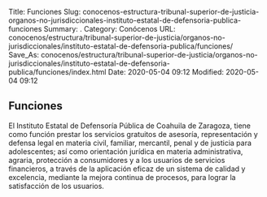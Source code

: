 Title: Funciones
Slug: conocenos-estructura-tribunal-superior-de-justicia-organos-no-jurisdiccionales-instituto-estatal-de-defensoria-publica-funciones
Summary: .
Category: Conócenos
URL: conocenos/estructura/tribunal-superior-de-justicia/organos-no-jurisdiccionales/instituto-estatal-de-defensoria-publica/funciones/
Save_As: conocenos/estructura/tribunal-superior-de-justicia/organos-no-jurisdiccionales/instituto-estatal-de-defensoria-publica/funciones/index.html
Date: 2020-05-04 09:12
Modified: 2020-05-04 09:12


## Funciones

El Instituto Estatal de Defensoría Pública de Coahuila de Zaragoza, tiene como función prestar los servicios gratuitos de asesoría, representación y defensa legal en materia civil, familiar, mercantil, penal y de justicia para adolescentes; así como orientación jurídica en materia administrativa, agraria, protección a consumidores y a los usuarios de servicios financieros, a través de la aplicación eficaz de un sistema de calidad y excelencia, mediante la mejora continua de procesos, para lograr la satisfacción de los usuarios.



